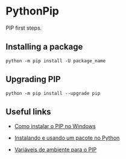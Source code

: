 # PythonPip
PIP first steps.

## Installing a package
``python -m pip install -U package_name``

## Upgrading PIP
``python -m pip install --upgrade pip``

## Useful links

- <a href="https://pt.stackoverflow.com/questions/239047/como-instalar-o-pip-no-windows-10">Como instalar o PIP no Windows</a>

- <a href="https://www.treinaweb.com.br/blog/como-instalar-um-pacote-com-pip-e-utiliza-lo-em-seu-projeto">Instalando e usando um pacote no Python</a>

- <a href="https://dicasdepython.com.br/resolvido-pip-nao-e-reconhecido-como-um-comando-interno/">Variáveis de ambiente para o PIP</a>